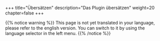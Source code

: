 +++
title="Übersätzen"
description="Das Plugin übersätzen"
weight=20
chapter=false
+++

{{% notice warning %}}
This page is not yet translated in your language, please refer to the english version. You can switch to it by using the language selector in the left menu.
{{% /notice %}}
